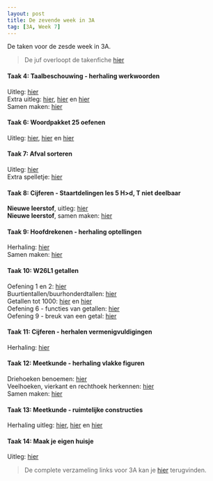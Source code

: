 ```yaml
---
layout: post
title: De zevende week in 3A
tag: [3A, Week 7]
---
```

De taken voor de zesde week in 3A.

> De juf overloopt de takenfiche [hier](https://www.loom.com/share/cd89318d4b3948b18cf73e2441ae28a9)

#### Taak 4: Taalbeschouwing - herhaling werkwoorden
Uitleg: [hier](https://www.loom.com/share/3716840030bd4ea4a921f52b7234a042)  
Extra uitleg: [hier](https://www.xnapda.be/filmpjes/3de-leerjaar/infinitief), [hier](https://www.xnapda.be/filmpjes/4de-leerjaar/de-stam-van-een-werkwoord) en [hier](https://www.xnapda.be/filmpjes/3de-leerjaar/werkwoord)  
Samen maken: [hier](https://www.loom.com/share/c75f4d0a3ec34b5bbedae1f4cd78be38)

#### Taak 6: Woordpakket 25 oefenen
Uitleg: [hier](https://www.youtube.com/watch?v=2NwU2TEah10), [hier](https://www.youtube.com/watch?v=h3OVIZYwRjc) en [hier](https://www.youtube.com/watch?v=TZR6gfexD50)

#### Taak 7: Afval sorteren
Uitleg: [hier](https://www.youtube.com/watch?v=YaHoD2gfH_U)  
Extra spelletje: [hier](https://www.aandeslagmetafval.nl/vertelplaat/)  

#### Taak 8: Cijferen - Staartdelingen les 5 H>d, T niet deelbaar
**Nieuwe leerstof**, uitleg: [hier](https://www.loom.com/share/2f6e5cd7fea54489b57fec43b258c0a5)  
**Nieuwe leerstof**, samen maken: [hier](https://www.loom.com/share/b5ecd485c5ff42ba996d5bcbcafd0440)  

#### Taak 9: Hoofdrekenen - herhaling optellingen
Herhaling: [hier](https://www.loom.com/share/299ea56d7f034ebdba08efc48c5dd569)   
Samen maken: [hier](https://www.loom.com/share/273aec2b72f542399561a4151ec02bac)

#### Taak 10: W26L1 getallen
Oefening 1 en 2: [hier](https://www.youtube.com/watch?v=9YYyq3kQQ0g&feature=youtu.be&fbclid=IwAR0I3hcOyme2u_VkON7QymdA2b4IL0Bt7gYOpAt2SJTyEUt-_y47rLG2n54)  
Buurtientallen/buurhonderdtallen: [hier](https://www.loom.com/share/284caad1af2140ee8ca40945dafa4464)  
Getallen tot 1000: [hier](https://www.youtube.com/watch?v=OhCa5ApU-tg) en [hier](https://www.youtube.com/watch?v=Vdvs7Z4Pgq8)  
Oefening 6 - functies van getallen: [hier](https://www.xnapda.be/filmpjes/3de-leerjaar/functies-van-getallen)  
Oefening 9 - breuk van een getal: [hier](https://www.loom.com/share/5c9b8c50962a404e853f8249d9b867fc)

#### Taak 11: Cijferen - herhalen vermenigvuldigingen
Herhaling: [hier](https://www.youtube.com/watch?v=JURfomo2dio&fbclid=IwAR2d7-hc_EygcvnEzADAVr8nSTylTibLlskpZOhBp3R5u-ZeJjkAoLEEB)  

#### Taak 12: Meetkunde - herhaling vlakke figuren
Driehoeken benoemen: [hier](https://www.loom.com/share/32ea912935754656b1dcf61c6d206417)   
Veelhoeken, vierkant en rechthoek herkennen: [hier](https://www.loom.com/share/44d80d57294e40bc83c3969833a1a350)  
Samen maken: [hier](https://www.loom.com/share/d9ee7daa71c2465c9f9bc8398e1f718c)

#### Taak 13: Meetkunde - ruimtelijke constructies
Herhaling uitleg: [hier](https://www.youtube.com/watch?v=3MYyttj-gMU), [hier](https://www.youtube.com/watch?v=hegzEY-r25k) en [hier](https://www.youtube.com/watch?v=JpMKCuiC9-0)  

#### Taak 14: Maak je eigen huisje
Uitleg: [hier](https://www.youtube.com/watch?v=b5O9-4t6oSg&feature=youtu.be)

> De complete verzameling links voor 3A kan je [hier](/Klas3A) terugvinden.
